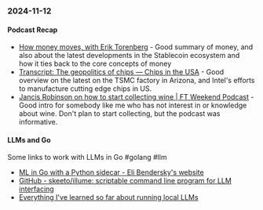 ### 2024-11-12
#### Podcast Recap
- [How money moves, with Erik Torenberg](https://www.complexsystemspodcast.com/episodes/money-movement-erik-torenberg/) - Good summary of money, and also about the latest developments in the Stablecoin ecosystem and how it ties back to the core concepts of money
- [Transcript: The geopolitics of chips — Chips in the USA](https://www.ft.com/content/a5f9beb2-e306-4a8f-bbea-1cf4dfbed137) - Good overview on the latest on the TSMC factory in Arizona, and Intel's efforts to manufacture cutting edge chips in US.
- [Jancis Robinson on how to start collecting wine | FT Weekend Podcast](https://www.ft.com/content/f0be6db8-2208-4f16-9f2c-bf73e1430083) - Good intro for somebody like me who has not interest in or knowledge about wine. Don't plan to start collecting, but the podcast was informative.

#### LLMs and Go
Some links to work with LLMs in Go #golang #llm 

* [ML in Go with a Python sidecar - Eli Bendersky's website](https://eli.thegreenplace.net/2024/ml-in-go-with-a-python-sidecar/)
* [GitHub - skeeto/illume: scriptable command line program for LLM interfacing](https://github.com/skeeto/illume)
* [Everything I've learned so far about running local LLMs](https://nullprogram.com/blog/2024/11/10/)